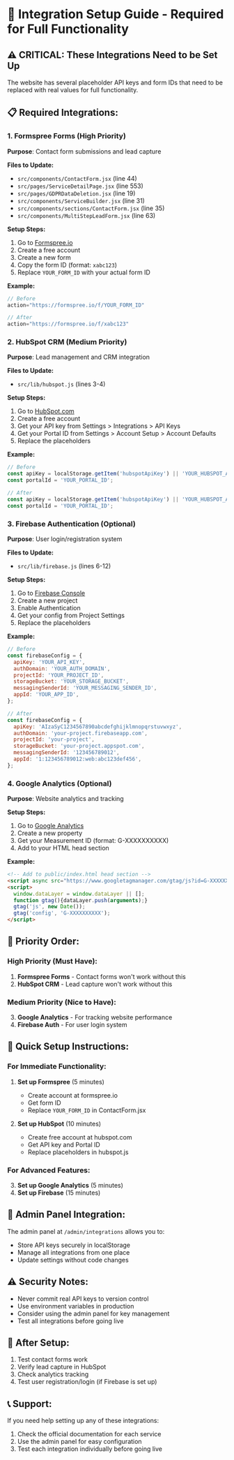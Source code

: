 # 🔧 Integration Setup Guide - Required for Full Functionality

## ⚠️ **CRITICAL: These Integrations Need to be Set Up**

The website has several placeholder API keys and form IDs that need to be replaced with real values for full functionality.

## 📋 **Required Integrations:**

### **1. Formspree Forms (High Priority)**
**Purpose**: Contact form submissions and lead capture

**Files to Update:**
- `src/components/ContactForm.jsx` (line 44)
- `src/pages/ServiceDetailPage.jsx` (line 553)
- `src/pages/GDPRDataDeletion.jsx` (line 19)
- `src/components/ServiceBuilder.jsx` (line 31)
- `src/components/sections/ContactForm.jsx` (line 35)
- `src/components/MultiStepLeadForm.jsx` (line 63)

**Setup Steps:**
1. Go to [Formspree.io](https://formspree.io)
2. Create a free account
3. Create a new form
4. Copy the form ID (format: `xabc123`)
5. Replace `YOUR_FORM_ID` with your actual form ID

**Example:**
```javascript
// Before
action="https://formspree.io/f/YOUR_FORM_ID"

// After
action="https://formspree.io/f/xabc123"
```

### **2. HubSpot CRM (Medium Priority)**
**Purpose**: Lead management and CRM integration

**Files to Update:**
- `src/lib/hubspot.js` (lines 3-4)

**Setup Steps:**
1. Go to [HubSpot.com](https://hubspot.com)
2. Create a free account
3. Get your API key from Settings > Integrations > API Keys
4. Get your Portal ID from Settings > Account Setup > Account Defaults
5. Replace the placeholders

**Example:**
```javascript
// Before
const apiKey = localStorage.getItem('hubspotApiKey') || 'YOUR_HUBSPOT_API_KEY';
const portalId = 'YOUR_PORTAL_ID';

// After
const apiKey = localStorage.getItem('hubspotApiKey') || 'YOUR_HUBSPOT_API_KEY';
const portalId = 'YOUR_PORTAL_ID';
```

### **3. Firebase Authentication (Optional)**
**Purpose**: User login/registration system

**Files to Update:**
- `src/lib/firebase.js` (lines 6-12)

**Setup Steps:**
1. Go to [Firebase Console](https://console.firebase.google.com)
2. Create a new project
3. Enable Authentication
4. Get your config from Project Settings
5. Replace the placeholders

**Example:**
```javascript
// Before
const firebaseConfig = {
  apiKey: 'YOUR_API_KEY',
  authDomain: 'YOUR_AUTH_DOMAIN',
  projectId: 'YOUR_PROJECT_ID',
  storageBucket: 'YOUR_STORAGE_BUCKET',
  messagingSenderId: 'YOUR_MESSAGING_SENDER_ID',
  appId: 'YOUR_APP_ID',
};

// After
const firebaseConfig = {
  apiKey: 'AIzaSyC1234567890abcdefghijklmnopqrstuvwxyz',
  authDomain: 'your-project.firebaseapp.com',
  projectId: 'your-project',
  storageBucket: 'your-project.appspot.com',
  messagingSenderId: '123456789012',
  appId: '1:123456789012:web:abc123def456',
};
```

### **4. Google Analytics (Optional)**
**Purpose**: Website analytics and tracking

**Setup Steps:**
1. Go to [Google Analytics](https://analytics.google.com)
2. Create a new property
3. Get your Measurement ID (format: G-XXXXXXXXXX)
4. Add to your HTML head section

**Example:**
```html
<!-- Add to public/index.html head section -->
<script async src="https://www.googletagmanager.com/gtag/js?id=G-XXXXXXXXXX"></script>
<script>
  window.dataLayer = window.dataLayer || [];
  function gtag(){dataLayer.push(arguments);}
  gtag('js', new Date());
  gtag('config', 'G-XXXXXXXXXX');
</script>
```

## 🎯 **Priority Order:**

### **High Priority (Must Have):**
1. **Formspree Forms** - Contact forms won't work without this
2. **HubSpot CRM** - Lead capture won't work without this

### **Medium Priority (Nice to Have):**
3. **Google Analytics** - For tracking website performance
4. **Firebase Auth** - For user login system

## 🔧 **Quick Setup Instructions:**

### **For Immediate Functionality:**
1. **Set up Formspree** (5 minutes)
   - Create account at formspree.io
   - Get form ID
   - Replace `YOUR_FORM_ID` in ContactForm.jsx

2. **Set up HubSpot** (10 minutes)
   - Create free account at hubspot.com
   - Get API key and Portal ID
   - Replace placeholders in hubspot.js

### **For Advanced Features:**
3. **Set up Google Analytics** (5 minutes)
4. **Set up Firebase** (15 minutes)

## 📝 **Admin Panel Integration:**

The admin panel at `/admin/integrations` allows you to:
- Store API keys securely in localStorage
- Manage all integrations from one place
- Update settings without code changes

## ⚠️ **Security Notes:**

- Never commit real API keys to version control
- Use environment variables in production
- Consider using the admin panel for key management
- Test all integrations before going live

## 🚀 **After Setup:**

1. Test contact forms work
2. Verify lead capture in HubSpot
3. Check analytics tracking
4. Test user registration/login (if Firebase is set up)

## 📞 **Support:**

If you need help setting up any of these integrations:
1. Check the official documentation for each service
2. Use the admin panel for easy configuration
3. Test each integration individually before going live 